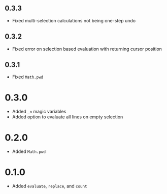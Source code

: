 ## 0.3.3
- Fixed multi-selection calculations not being one-step undo

## 0.3.2
- Fixed error on selection based evaluation with returning cursor position

## 0.3.1
- Fixed `Math.pwd`

# 0.3.0
- Added `_n` magic variables
- Added option to evaluate all lines on empty selection

# 0.2.0
- Added `Math.pwd`

# 0.1.0
- Added `evaluate`, `replace`, and `count`
